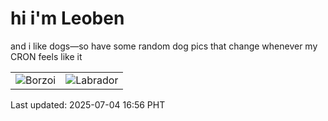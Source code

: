 # hi i'm Leoben

and i like dogs—so have some random dog pics that change whenever my CRON feels like it

|  |  |
|--------|----------|
| ![Borzoi](https://random-dog-vercel.vercel.app/api/random-borzoi?v=1751619380) | ![Labrador](https://random-dog-vercel.vercel.app/api/random-labrador?v=1751619380) |

Last updated: 2025-07-04 16:56 PHT
